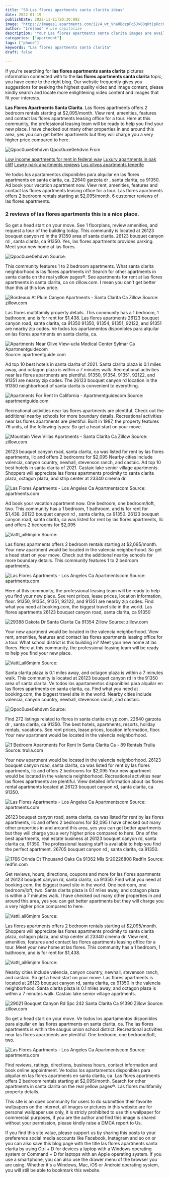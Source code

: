 ```yaml
---
title: "50 Las flores apartments santa clarita ideas"
date: 2022-01-19
publishDate: 2022-11-11T20:30:09Z
image: "https://images1.apartments.com/i2/4_wt_VhaRBdzpFq5Jv88qOtIpDccUrGWgF1Vk3L9ZoM/111/las-flores-apartments-los-angeles-ca-primary-photo.jpg"
author: "Ireland" # use capitalize
description: "Your Las flores apartments santa clarita images are available. Las flores apartments santa clarita are a topic that is being searched for and liked by netizens today. You can Get the Las flores apartments santa clarita files here. Get all royalty-free images."
categories: ["apartment"]
tags: ["phone"]
keywords: "Las flores apartments santa clarita"
draft: false

---
```


If you're searching for **las flores apartments santa clarita** pictures information connected with to the **las flores apartments santa clarita** topic, you have come to the right  blog.  Our website frequently  gives you  suggestions  for seeking  the highest  quality video and image  content, please kindly search and locate more enlightening video content and images  that fit your interests.

**Las Flores Apartments Santa Clarita**. Las flores apartments offers 2 bedroom rentals starting at $2,095/month. View rent, amenities, features and contact las flores apartments leasing office for a tour. Here at this community, the professional leasing team will be ready to help you find your new place. I have checked out many other properties in and around this area, yes you can get better apartments but they will charge you a very higher price compared to here.

![Qpoc0uxe0ehdvm](https://rentpath-res.cloudinary.com/w_336,h_280,t_rp,cs_tinysrgb,fl_force_strip,c_fill/e_unsharp_mask:50,q_auto/ad3f66a966c10c1ce9cf63a678ebe5c1 "Qpoc0uxe0ehdvm")
Qpoc0uxe0ehdvm From 

[Low income apartments for rent in federal way](/low-income-apartments-for-rent-in-federal-way/)
[Luxury apartments in oak cliff](/luxury-apartments-in-oak-cliff/)
[Lowry park apartments reviews](/lowry-park-apartments-reviews/)
[Los olivos apartments tenerife](/los-olivos-apartments-tenerife/)

Ve todos los apartamentos disponibles para alquilar en las flores apartments en santa clarita, ca. 22640 garzota dr , santa clarita, ca 91350. Ad book your vacation apartment now. View rent, amenities, features and contact las flores apartments leasing office for a tour. Las flores apartments offers 2 bedroom rentals starting at $2,095/month. 6 customer reviews of las flores apartments.

### 2 reviews of las flores apartments this is a nice place.

So get a head start on your move. See 1 floorplans, review amenities, and request a tour of the building today. This community is located at 26123 bouquet canyon rd in the 91350 area of santa clarita. 26123 bouquet canyon rd , santa clarita, ca 91350. Yes, las flores apartments provides parking. Meet your new home at las flores.


![Qpoc0uxe0ehdvm](https://rentpath-res.cloudinary.com/w_336,h_280,t_rp,cs_tinysrgb,fl_force_strip,c_fill/e_unsharp_mask:50,q_auto/b65ef01c619e4dfbab027f25759b660b "Qpoc0uxe0ehdvm")
Source: 

This community features 1 to 2 bedroom apartments. What santa clarita neighborhood is las flores apartments in? Search for other apartments in santa clarita on the real yellow pages®. See apartments for rent at las flores apartments in santa clarita, ca on zillow.com. I mean you can&#039;t get better than this at this low price.

![Bordeaux At Plum Canyon Apartments - Santa Clarita Ca Zillow](https://photos.zillowstatic.com/fp/c362adadf9ed12e88e7f8cdb94034a8e-cc_ft_960.jpg "Bordeaux At Plum Canyon Apartments - Santa Clarita Ca Zillow")
Source: zillow.com

Las flores multifamily property details. This community has a 1 bedroom, 1 bathroom, and is for rent for $1,438. Las flores apartments 26123 bouquet canyon road, santa clarita, ca 91350 91350, 91354, 91351, 92122, and 91351 are nearby zip codes. Ve todos los apartamentos disponibles para alquilar en las flores apartments en santa clarita, ca.

![Apartments Near Olive View-ucla Medical Center Sylmar Ca Apartmentguidecom](https://rentpath-res.cloudinary.com/w_336,h_280,t_rp,cs_tinysrgb,fl_force_strip,c_fill/e_unsharp_mask:50,q_auto/333d740edfc7d6c565a7d45c766d5871 "Apartments Near Olive View-ucla Medical Center Sylmar Ca Apartmentguidecom")
Source: apartmentguide.com

Ad top 10 best hotels in santa clarita of 2021. Santa clarita plaza is 0.1 miles away, and octagon plaza is within a 7 minutes walk. Recreational activities near las flores apartments are plentiful. 91350, 91354, 91351, 92122, and 91351 are nearby zip codes. The 26123 bouquet canyon rd location in the 91350 neighborhood of santa clarita is convenient to everything.

![Apartments For Rent In California - Apartmentguidecom](https://rentpath-res.cloudinary.com/w_336,h_280,t_rp,cs_tinysrgb,fl_force_strip,c_fill/e_unsharp_mask:50,q_auto/2c17c92de8f794f4d09bcbd8e0111d46 "Apartments For Rent In California - Apartmentguidecom")
Source: apartmentguide.com

Recreational activities near las flores apartments are plentiful. Check out the additional nearby schools for more boundary details. Recreational activities near las flores apartments are plentiful. Built in 1987, the property features 76 units, of the following types: So get a head start on your move.

![Mountain View Villas Apartments - Santa Clarita Ca Zillow](https://photos.zillowstatic.com/fp/476172235550a88ac040db6923fc2ebc-p_i.jpg "Mountain View Villas Apartments - Santa Clarita Ca Zillow")
Source: zillow.com

26123 bouquet canyon road, santa clarita, ca was listed for rent by las flores apartments, llc and offers 2 bedrooms for $2,095 Nearby cities include valencia, canyon country, newhall, stevenson ranch, and castaic. Ad top 10 best hotels in santa clarita of 2021. Castaic lake senior village apartments. Shoppers will appreciate las flores apartments proximity to santa clarita plaza, octagon plaza, and strip center at 23340 cinema dr.

![Las Flores Apartments - Los Angeles Ca Apartmentscom](https://images1.apartments.com/i2/eLIKKB1WljK9-LxRg9nG85ZNX5dKT-m1JkEEZXlGMoc/111/las-flores-apartments-los-angeles-ca-building-photo.jpg "Las Flores Apartments - Los Angeles Ca Apartmentscom")
Source: apartments.com

Ad book your vacation apartment now. One bedroom, one bedroom/loft, two. This community has a 1 bedroom, 1 bathroom, and is for rent for $1,438. 26123 bouquet canyon rd , santa clarita, ca 91350. 26123 bouquet canyon road, santa clarita, ca was listed for rent by las flores apartments, llc and offers 2 bedrooms for $2,095

![Vattl_ail6mjnm](https://photos.zillowstatic.com/fp/3f650d063833cdcc66c608ca160da054-cc_ft_960.jpg "Vattl_ail6mjnm")
Source: 

Las flores apartments offers 2 bedroom rentals starting at $2,095/month. Your new apartment would be located in the valencia neighborhood. So get a head start on your move. Check out the additional nearby schools for more boundary details. This community features 1 to 2 bedroom apartments.

![Las Flores Apartments - Los Angeles Ca Apartmentscom](https://images1.apartments.com/i2/Ef9AC4BYo8wZJYv8eVUBtUFFsjHAE301qjw9WzchqMs/111/las-flores-apartments-los-angeles-ca-building-photo.jpg "Las Flores Apartments - Los Angeles Ca Apartmentscom")
Source: apartments.com

Here at this community, the professional leasing team will be ready to help you find your new place. See rent prices, lease prices, location information, floor. 91350, 91354, 91351, 92122, and 91351 are nearby zip codes. Find what you need at booking.com, the biggest travel site in the world. Las flores apartments 26123 bouquet canyon road, santa clarita, ca 91350

![29388 Dakota Dr Santa Clarita Ca 91354 Zillow](https://photos.zillowstatic.com/fp/119eb69026977de417bbabe6780fb896-cc_ft_960.jpg "29388 Dakota Dr Santa Clarita Ca 91354 Zillow")
Source: zillow.com

Your new apartment would be located in the valencia neighborhood. View rent, amenities, features and contact las flores apartments leasing office for a tour. What school district is this building in? Meet your new home at las flores. Here at this community, the professional leasing team will be ready to help you find your new place.

![Vattl_ail6mjnm](https://photos.zillowstatic.com/fp/2d02ea4aae7fac21f4b87bad1a222b07-p_i.jpg "Vattl_ail6mjnm")
Source: 

Santa clarita plaza is 0.1 miles away, and octagon plaza is within a 7 minutes walk. This community is located at 26123 bouquet canyon rd in the 91350 area of santa clarita. Ve todos los apartamentos disponibles para alquilar en las flores apartments en santa clarita, ca. Find what you need at booking.com, the biggest travel site in the world. Nearby cities include valencia, canyon country, newhall, stevenson ranch, and castaic.

![Qpoc0uxe0ehdvm](https://rentpath-res.cloudinary.com/w_336,h_280,t_rp,cs_tinysrgb,fl_force_strip,c_fill/e_unsharp_mask:50,q_auto/7e97ee04d8d11f16a77b6807acbcface "Qpoc0uxe0ehdvm")
Source: 

Find 272 listings related to flores in santa clarita on yp.com. 22640 garzota dr , santa clarita, ca 91350. The best hotels, apartments, resorts, holiday rentals, vacations. See rent prices, lease prices, location information, floor. Your new apartment would be located in the valencia neighborhood.

![1 Bedroom Apartments For Rent In Santa Clarita Ca - 89 Rentals Trulia](https://www.trulia.com/pictures/thumbs_3/zillowstatic/fp/45c3ef38747866fb32b790bfcfe4b80d-full.jpg "1 Bedroom Apartments For Rent In Santa Clarita Ca - 89 Rentals Trulia")
Source: trulia.com

Your new apartment would be located in the valencia neighborhood. 26123 bouquet canyon road, santa clarita, ca was listed for rent by las flores apartments, llc and offers 2 bedrooms for $2,095 Your new apartment would be located in the valencia neighborhood. Recreational activities near las flores apartments are plentiful. View detailed information about las flores rental apartments located at 26123 bouquet canyon rd, santa clarita, ca 91350.

![Las Flores Apartments - Los Angeles Ca Apartmentscom](https://images1.apartments.com/i2/O-ccobKkN5CEzTRJtJXFtOiIDU8jdDNyaDilHqElKtA/111/las-flores-apartments-los-angeles-ca-building-photo.jpg "Las Flores Apartments - Los Angeles Ca Apartmentscom")
Source: apartments.com

26123 bouquet canyon road, santa clarita, ca was listed for rent by las flores apartments, llc and offers 2 bedrooms for $2,095 I have checked out many other properties in and around this area, yes you can get better apartments but they will charge you a very higher price compared to here. One of the best apartments, real estate business at 26123 bouquet canyon rd, santa clarita ca, 91350. The professional leasing staff is available to help you find the perfect apartment. 26705 bouquet canyon rd , santa clarita, ca 91350.

![1766 Orinda Ct Thousand Oaks Ca 91362 Mls Sr20226808 Redfin](https://ssl.cdn-redfin.com/photo/41/mbpaddedwide/808/genMid.SR20226808_0.jpg "1766 Orinda Ct Thousand Oaks Ca 91362 Mls Sr20226808 Redfin")
Source: redfin.com

Get reviews, hours, directions, coupons and more for las flores apartments at 26123 bouquet canyon rd, santa clarita, ca 91350. Find what you need at booking.com, the biggest travel site in the world. One bedroom, one bedroom/loft, two. Santa clarita plaza is 0.1 miles away, and octagon plaza is within a 7 minutes walk. I have checked out many other properties in and around this area, yes you can get better apartments but they will charge you a very higher price compared to here.

![Vattl_ail6mjnm](https://photos.zillowstatic.com/fp/19b9fbda43930c140a74c1de114022c0-cc_ft_960.jpg "Vattl_ail6mjnm")
Source: 

Las flores apartments offers 2 bedroom rentals starting at $2,095/month. Shoppers will appreciate las flores apartments proximity to santa clarita plaza, octagon plaza, and strip center at 23340 cinema dr. View rent, amenities, features and contact las flores apartments leasing office for a tour. Meet your new home at las flores. This community has a 1 bedroom, 1 bathroom, and is for rent for $1,438.

![Vattl_ail6mjnm](https://photos.zillowstatic.com/fp/98a9801b8b13bd422aabd320aada23d8-p_i.jpg "Vattl_ail6mjnm")
Source: 

Nearby cities include valencia, canyon country, newhall, stevenson ranch, and castaic. So get a head start on your move. Las flores apartments is located at 26123 bouquet canyon rd, santa clarita, ca 91350 in the valencia neighborhood. Santa clarita plaza is 0.1 miles away, and octagon plaza is within a 7 minutes walk. Castaic lake senior village apartments.

![29021 Bouquet Canyon Rd Spc 242 Santa Clarita Ca 91390 Zillow](https://photos.zillowstatic.com/fp/a72c17175806b34d53533226dd4a4d8a-cc_ft_384.jpg "29021 Bouquet Canyon Rd Spc 242 Santa Clarita Ca 91390 Zillow")
Source: zillow.com

So get a head start on your move. Ve todos los apartamentos disponibles para alquilar en las flores apartments en santa clarita, ca. The las flores apartments is within the saugus union school district. Recreational activities near las flores apartments are plentiful. One bedroom, one bedroom/loft, two.

![Las Flores Apartments - Los Angeles Ca Apartmentscom](https://images1.apartments.com/i2/4_wt_VhaRBdzpFq5Jv88qOtIpDccUrGWgF1Vk3L9ZoM/111/las-flores-apartments-los-angeles-ca-primary-photo.jpg "Las Flores Apartments - Los Angeles Ca Apartmentscom")
Source: apartments.com

Find reviews, ratings, directions, business hours, contact information and book online appointment. Ve todos los apartamentos disponibles para alquilar en las flores apartments en santa clarita, ca. Las flores apartments offers 2 bedroom rentals starting at $2,095/month. Search for other apartments in santa clarita on the real yellow pages®. Las flores multifamily property details.

This site is an open community for users to do submittion their favorite wallpapers on the internet, all images or pictures in this website are for personal wallpaper use only, it is stricly prohibited to use this wallpaper for commercial purposes, if you are the author and find this image is shared without your permission, please kindly raise a DMCA report to Us.

If you find this site value, please support us by sharing this posts to your preference social media accounts like Facebook, Instagram and so on or you can also save this blog page with the title las flores apartments santa clarita by using Ctrl + D for devices a laptop with a Windows operating system or Command + D for laptops with an Apple operating system. If you use a smartphone, you can also use the drawer menu of the browser you are using. Whether it's a Windows, Mac, iOS or Android operating system, you will still be able to bookmark this website.
